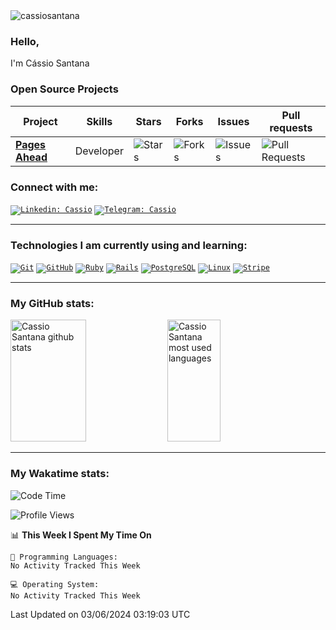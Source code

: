 <img src="https://komarev.com/ghpvc/?username=cassiosantana" alt="cassiosantana" />

 ### Hello,

I'm Cássio Santana

<h3>Open Source Projects</h3>
<table>
    <thead>
        <tr>
            <th>Project</th>
            <th>Skills</th>
            <th>Stars</th>
            <th>Forks</th>
            <th>Issues</th>
            <th>Pull requests</th>
        </tr>
    </thead>
    <tbody>
        <tr>
            <td><a href="https://github.com/cassiosantana/pages_ahead"><b>Pages Ahead</b></a></td>
            <td>Developer</td>
            <td><img alt="Stars" src="https://img.shields.io/github/stars/cassiosantana/pages_ahead?style=flat-square&labelColor=343b41" /></td>
            <td><img alt="Forks" src="https://img.shields.io/github/forks/cassiosantana/pages_ahead?style=flat-square&labelColor=343b41" /></td>
            <td><img alt="Issues" src="https://img.shields.io/github/issues/cassiosantana/pages_ahead?style=flat-square&labelColor=343b41" /></td>
            <td><img alt="Pull Requests" src="https://img.shields.io/github/issues-pr/cassiosantana/pages_ahead?style=flat-square&labelColor=343b41" /></td>
        </tr>
    </tbody>
</table>

### Connect with me:

<code>[![Linkedin: Cassio](https://img.shields.io/badge/LinkedIn-0077B5?style=for-the-badge&logo=linkedin&logoColor=white)](https://www.linkedin.com/in/cassioosantana/)</code>
<code>[![Telegram: Cassio](https://img.shields.io/badge/Telegram-2CA5E0?style=for-the-badge&logo=telegram&logoColor=white)](https://t.me/cassiooroger)</code>

<hr>

### Technologies I am currently using and learning:

<code><a href="https://stackshare.io/git" target="_blank">![Git](https://img.shields.io/badge/Git-E34F26?style=for-the-badge&logo=git&logoColor=white)</a></code>
<code><a href="https://stackshare.io/github" target="_blank">![GitHub](https://img.shields.io/badge/GitHub-100000?style=for-the-badge&logo=github&logoColor=white)</a></code>
<code><a href="https://stackshare.io/ruby" target="_blank">![Ruby](https://img.shields.io/badge/Ruby-CC342D?style=for-the-badge&logo=ruby&logoColor=white)</a></code>
<code><a href="https://stackshare.io/rails" target="_blank">![Rails](https://img.shields.io/badge/Ruby_on_Rails-CC0000?style=for-the-badge&logo=ruby-on-rails&logoColor=white)</a></code>
<code><a href="https://stackshare.io/postgresql" target="_blank">![PostgreSQL](https://img.shields.io/badge/PostgreSQL-316192?style=for-the-badge&logo=postgresql&logoColor=white)</a></code>
<code><a href="https://stackshare.io/linux" target="_blank">![Linux](https://img.shields.io/badge/Linux-E34F26?style=for-the-badge&logo=linux&logoColor=black)</a></code>
<code><a href="https://stackshare.io/stripe" target="_blank">![Stripe](https://img.shields.io/badge/Stripe-626CD9?style=for-the-badge&logo=Stripe&logoColor=white)</a></code>

<hr>

### My GitHub stats:

<div>  
  <img width="49%" height="195px" src="https://github-readme-stats.vercel.app/api?username=cassiosantana&show_icons=true&count_private=true&hide_border=true&title_color=353be8&icon_color=353be8&text_color=c9d1d9&bg_color=0d1117" alt="Cassio Santana github stats" /> 
  <img width="41%" height="195px" src="https://github-readme-stats.vercel.app/api/top-langs/?username=cassiosantana&layout=compact&hide_border=true&title_color=353be8&text_color=c9d1d9&bg_color=0d1117"  alt="Cassio Santana most used languages"/>
</div>
<hr>

### My Wakatime stats:

<!--START_SECTION:waka-->
![Code Time](http://img.shields.io/badge/Code%20Time-1%2C186%20hrs%2049%20mins-blue)

![Profile Views](http://img.shields.io/badge/Profile%20Views-0-blue)

📊 **This Week I Spent My Time On** 

```text
💬 Programming Languages: 
No Activity Tracked This Week

💻 Operating System: 
No Activity Tracked This Week
```


 Last Updated on 03/06/2024 03:19:03 UTC
<!--END_SECTION:waka-->
